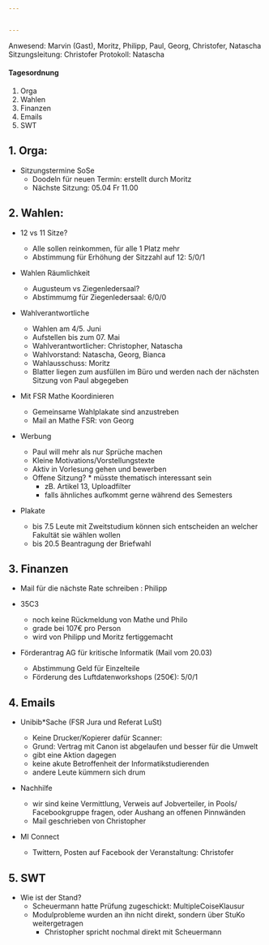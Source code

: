 ```yaml
---


---
```


Anwesend: Marvin (Gast), Moritz, Philipp, Paul, Georg, Christofer, Natascha
Sitzungsleitung: Christofer
Protokoll: Natascha

#### Tagesordnung
1. Orga
2. Wahlen
3. Finanzen
4. Emails
5. SWT

## 1. Orga:

  * Sitzungstermine SoSe
    * Doodeln für neuen Termin: erstellt durch Moritz
    * Nächste Sitzung: 05.04 Fr 11.00

## 2. Wahlen:

  * 12 vs 11 Sitze?
    * Alle sollen reinkommen, für alle 1 Platz mehr
    * Abstimmung für Erhöhung der Sitzzahl auf 12: 5/0/1

  * Wahlen Räumlichkeit
    * Augusteum vs Ziegenledersaal?
    * Abstimmumg für Ziegenledersaal: 6/0/0

  * Wahlverantwortliche
    * Wahlen am 4/5. Juni
    * Aufstellen bis zum 07. Mai
    * Wahlverantwortlicher: Christopher, Natascha
    * Wahlvorstand: Natascha, Georg, Bianca
    * Wahlausschuss: Moritz
    * Blatter liegen zum ausfüllen im Büro und werden nach der nächsten Sitzung von Paul abgegeben

  * Mit FSR Mathe Koordinieren
    * Gemeinsame Wahlplakate sind anzustreben
    * Mail an Mathe FSR: von Georg

  * Werbung
    * Paul will mehr als nur Sprüche machen
    * Kleine Motivations/Vorstellungstexte
    * Aktiv in Vorlesung gehen und bewerben
    * Offene Sitzung? * müsste thematisch interessant sein
      * zB. Artikel 13, Uploadfilter
      * falls ähnliches aufkommt gerne während des Semesters

  * Plakate
    * bis 7.5 Leute mit Zweitstudium können sich entscheiden an welcher Fakultät sie wählen wollen
    * bis 20.5 Beantragung der Briefwahl

## 3. Finanzen

  * Mail für die nächste Rate schreiben : Philipp

  * 35C3
    * noch keine Rückmeldung von Mathe und Philo
    * grade bei 107€ pro Person
    * wird von Philipp und Moritz fertiggemacht

  * Förderantrag AG für kritische Informatik (Mail vom 20.03)
    * Abstimmung Geld für Einzelteile
    * Förderung des Luftdatenworkshops (250€): 5/0/1

## 4. Emails

  * Unibib*Sache (FSR Jura und Referat LuSt)
    * Keine Drucker/Kopierer dafür Scanner:
    * Grund: Vertrag mit Canon ist abgelaufen und besser für die Umwelt
    * gibt eine Aktion dagegen
    * keine akute Betroffenheit der Informatikstudierenden
    * andere Leute kümmern sich drum

  * Nachhilfe
    * wir sind keine Vermittlung, Verweis auf Jobverteiler, in Pools/ Facebookgruppe fragen, oder Aushang an offenen Pinnwänden
    * Mail geschrieben von Christopher

  * MI Connect
    * Twittern, Posten auf Facebook der Veranstaltung: Christofer

## 5. SWT

  * Wie ist der Stand?
    * Scheuermann hatte Prüfung zugeschickt: MultipleCoiseKlausur
    * Modulprobleme wurden an ihn nicht direkt, sondern über StuKo weitergetragen
        * Christopher spricht nochmal direkt mit Scheuermann
